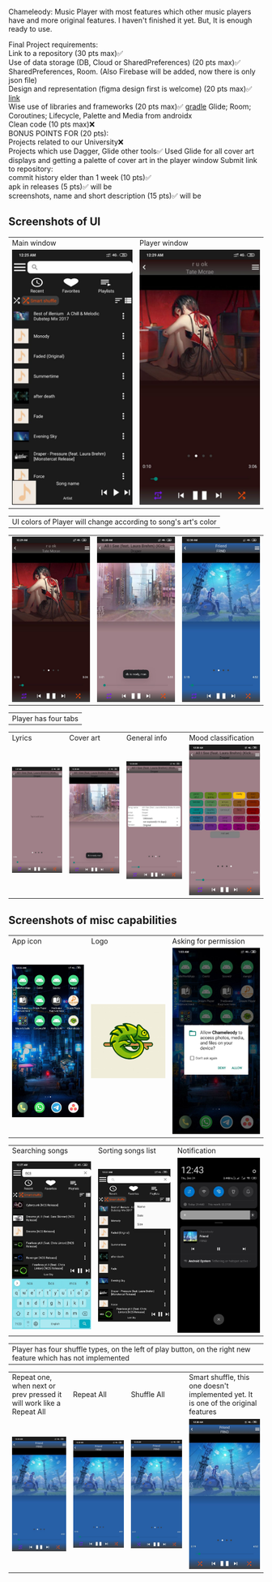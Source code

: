 Chameleody: Music Player with most features which other music players have and more original features. I haven't finished it yet. But, It is enough ready to use.


Final Project requirements:  
Link to a repository (30 pts max)✅  
Use of data storage (DB, Cloud or SharedPreferences) (20 pts max)✅ SharedPreferences, Room. (Also Firebase will be added, now there is only json file)  
Design and representation (figma design first is welcome) (20 pts max)✅ [link](https://www.figma.com/file/5z4MmlFdfMtPN0hO2KZBKG/Chameleody?node-id=0%3A1)  
Wise use of libraries and frameworks (20 pts max)✅ [gradle](https://github.com/DOSLAN/Chameleody/blob/main/app/build.gradle) Glide; Room; Coroutines; Lifecycle, Palette and Media from androidx  
Clean code (10 pts max)❌  
BONUS POINTS FOR (20 pts):  
Projects related to our University❌  
Projects which use Dagger, Glide other tools✅ Used Glide for all cover art displays and getting a palette of cover art in the player window
Submit link to repository:  
commit history elder than 1 week (10 pts)✅  
apk in releases (5 pts)✅ will be  
screenshots, name and short description (15 pts)✅ will be  

## Screenshots of UI
<table>
  <tr>
    <td>Main window</td>
    <td>Player window</td>
  </tr>
  <tr>
    <td><img src="screenshots/main.jpg" width=400></td>
    <td><img src="screenshots/player.jpg" width=400></td>
  </tr>
 </table>

<table><tr><td>UI colors of Player will change according to song's art's color</td></tr></table>
<table>
 <tr>
  <td><img src="screenshots/player.jpg"></td>
  <td><img src="screenshots/player_2.jpg"></td>
  <td><img src="screenshots/repeat_all.jpg"></td>
 </tr>
</table>

<table><tr><td>Player has four tabs</td></tr></table>
<table>
  <tr>
    <td>Lyrics</td>
    <td>Cover art</td>
    <td>General info</td>
    <td>Mood classification</td>
  </tr>
 <tr>
  <td><img src="screenshots/lyrics.jpg"></td>
  <td><img src="screenshots/player_2.jpg"></td>
  <td><img src="screenshots/info.jpg"></td>
  <td><img src="screenshots/mood.jpg"></td>
 </tr>
</table>
 
 ## Screenshots of misc capabilities
 
<table>
 <tr>
  <td> App icon </td>
  <td> Logo </td>
  <td> Asking for permission </td>
 </tr>
 <tr>
  <td><img src="screenshots/icon.jpg" width=400></td>
  <td><img src="screenshots/logo.jpg" width=400></td>
  <td><img src="screenshots/permission.jpg" width=400></td>
 </tr>
</table>

<table>
 <tr>
  <td> Searching songs</td>
  <td> Sorting songs list</td>
  <td> Notification </td>
 </tr>
 <tr>
  <td><img src="screenshots/search.jpg" width=400></td>
  <td><img src="screenshots/sort.jpg" width=400></td>
  <td><img src="screenshots/notification.jpg" width=400></td>
 </tr>
</table>

<table><tr><td>Player has four shuffle types, on the left of play button, on the right new feature which has not implemented</td></tr></table>
<table>
  <tr>
    <td>Repeat one, when next or prev pressed it will work like a Repeat All</td>
    <td>Repeat All</td>
    <td>Shuffle All</td>
    <td>Smart shuffle, this one doesn't implemented yet. It is one of the original features</td>
  </tr>
 <tr>
  <td><img src="screenshots/repeat_one.jpg"></td>
  <td><img src="screenshots/repeat_all.jpg"></td>
  <td><img src="screenshots/shuffle_all.jpg"></td>
  <td><img src="screenshots/shuffle_smart.jpg"></td>
 </tr>
</table>
